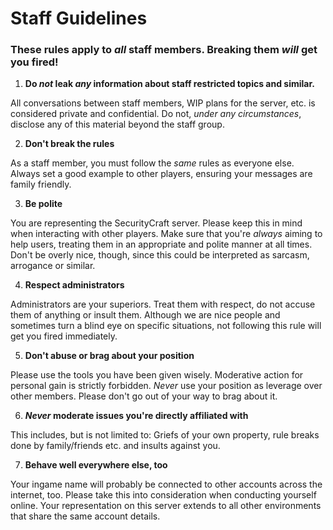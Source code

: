 # Staff Guidelines

### These rules apply to *all* staff members. Breaking them *will* get you fired!

1. **Do *not* leak *any* information about staff restricted topics and similar.**

All conversations between staff members, WIP plans for the server, etc. is considered private and confidential. Do not, *under any circumstances*, disclose any of this material beyond the staff group.

2. **Don't break the rules**

As a staff member, you must follow the *same* rules as everyone else. Always set a good example to other players, ensuring your messages are family friendly.

3. **Be polite**

You are representing the SecurityCraft server. Please keep this in mind when interacting with other players. Make sure that you're *always* aiming to help users, treating them in an appropriate and polite manner at all times. Don't be overly nice, though, since this could be interpreted as sarcasm, arrogance or similar.

4. **Respect administrators**

Administrators are your superiors. Treat them with respect, do not accuse them of anything or insult them. Although we are nice people and sometimes turn a blind eye on specific situations, not following this rule will get you fired immediately.

5. **Don't abuse or brag about your position**

Please use the tools you have been given wisely. Moderative action for personal gain is strictly forbidden. *Never* use your position as leverage over other members. Please don't go out of your way to brag about it.

6. ***Never* moderate issues you're directly affiliated with**

This includes, but is not limited to: Griefs of your own property, rule breaks done by family/friends etc. and insults against you.

7. **Behave well everywhere else, too**

Your ingame name will probably be connected to other accounts across the internet, too. Please take this into consideration when conducting yourself online. Your representation on this server extends to all other environments that share the same account details.